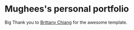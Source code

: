 <h1>Mughees's personal portfolio</h1>

<p>Big Thank you to <a href="https://github.com/bchiang7/v4" target="_blank">Brittany Chiang</a> for the awesome template.</p>


